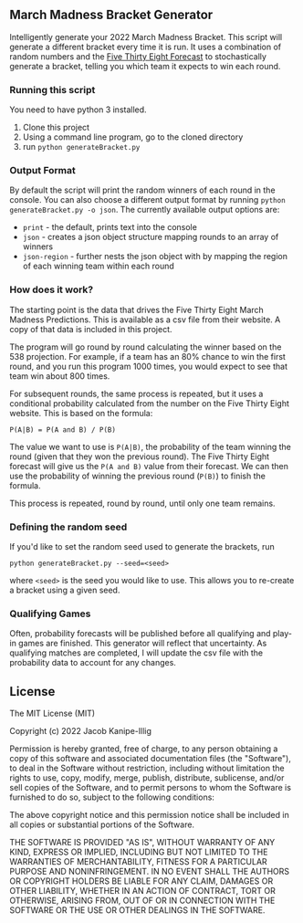## March Madness Bracket Generator
Intelligently generate your 2022 March Madness Bracket. This script will generate a different bracket every time it is run. It uses a combination of random numbers and the [Five Thirty Eight Forecast](https://projects.fivethirtyeight.com/2022-march-madness-predictions/) to stochastically generate a bracket, telling you which team it expects to win each round.

### Running this script
You need to have python 3 installed.

1. Clone this project
1. Using a command line program, go to the cloned directory
1. run `python generateBracket.py`

### Output Format
By default the script will print the random winners of each round in the console. You can also choose a different output format by running `python generateBracket.py -o json`. The currently available output options are:
* `print` - the default, prints text into the console
* `json` - creates a json object structure mapping rounds to an array of winners
* `json-region` - further nests the json object with by mapping the region of each winning team within each round

### How does it work?
The starting point is the data that drives the Five Thirty Eight March Madness Predictions. This is available as a csv file from their website. A copy of that data is included in this project.

The program will go round by round calculating the winner based on the 538 projection. For example, if a team has an 80% chance to win the first round, and you run this program 1000 times, you would expect to see that team win about 800 times.

For subsequent rounds, the same process is repeated, but it uses a conditional probability calculated from the number on the Five Thirty Eight website. This is based on the formula:
```
P(A|B) = P(A and B) / P(B)
```

The value we want to use is `P(A|B)`, the probability of the team winning the round (given that they won the previous round). The Five Thirty Eight forecast will give us the `P(A and B)` value from their forecast. We can then use the probability of winning the previous round (`P(B)`) to finish the formula.

This process is repeated, round by round, until only one team remains.

### Defining the random seed
If you'd like to set the random seed used to generate the brackets, run
```
python generateBracket.py --seed=<seed>
```
where `<seed>` is the seed you would like to use.  This allows you to re-create a bracket using a given seed. 

### Qualifying Games
Often, probability forecasts will be published before all qualifying and play-in games are finished. This generator will reflect that uncertainty. As qualifying matches are completed, I will update the csv file with the probability data to account for any changes.

## License
The MIT License (MIT)

Copyright (c) 2022 Jacob Kanipe-Illig

Permission is hereby granted, free of charge, to any person obtaining a copy of this software and associated documentation files (the "Software"), to deal in the Software without restriction, including without limitation the rights to use, copy, modify, merge, publish, distribute, sublicense, and/or sell copies of the Software, and to permit persons to whom the Software is furnished to do so, subject to the following conditions:

The above copyright notice and this permission notice shall be included in all copies or substantial portions of the Software.

THE SOFTWARE IS PROVIDED "AS IS", WITHOUT WARRANTY OF ANY KIND, EXPRESS OR IMPLIED, INCLUDING BUT NOT LIMITED TO THE WARRANTIES OF MERCHANTABILITY, FITNESS FOR A PARTICULAR PURPOSE AND NONINFRINGEMENT. IN NO EVENT SHALL THE AUTHORS OR COPYRIGHT HOLDERS BE LIABLE FOR ANY CLAIM, DAMAGES OR OTHER LIABILITY, WHETHER IN AN ACTION OF CONTRACT, TORT OR OTHERWISE, ARISING FROM, OUT OF OR IN CONNECTION WITH THE SOFTWARE OR THE USE OR OTHER DEALINGS IN THE SOFTWARE.
